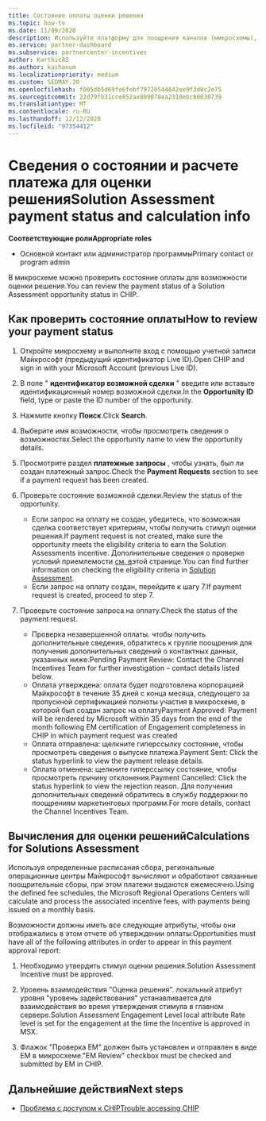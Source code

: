```yaml
---
title: Состояние оплаты оценки решения
ms.topic: how-to
ms.date: 11/09/2020
description: Используйте платформу для поощрения каналов (микросхемы), чтобы найти сведения о возможностях оценки решения, их вычислениях и состоянии оплаты.
ms.service: partner-dashboard
ms.subservice: partnercenter-incentives
author: Karthic83
ms.author: kashanum
ms.localizationpriority: medium
ms.custom: SEOMAY.20
ms.openlocfilehash: f005db5d69fe6febf79720544642ee9f3d8c2e75
ms.sourcegitcommit: 22d79fb31cce852ae809078ea2310ebc80030739
ms.translationtype: MT
ms.contentlocale: ru-RU
ms.lasthandoff: 12/12/2020
ms.locfileid: "97354412"
---
```

# <a name="solution-assessment-payment-status-and-calculation-info"></a><span data-ttu-id="fd478-103">Сведения о состоянии и расчете платежа для оценки решения</span><span class="sxs-lookup"><span data-stu-id="fd478-103">Solution Assessment payment status and calculation info</span></span>

<span data-ttu-id="fd478-104">**Соответствующие роли**</span><span class="sxs-lookup"><span data-stu-id="fd478-104">**Appropriate roles**</span></span>

- <span data-ttu-id="fd478-105">Основной контакт или администратор программы</span><span class="sxs-lookup"><span data-stu-id="fd478-105">Primary contact or program admin</span></span>

<span data-ttu-id="fd478-106">В микросхеме можно проверить состояние оплаты для возможности оценки решения.</span><span class="sxs-lookup"><span data-stu-id="fd478-106">You can review the payment status of a Solution Assessment opportunity status in CHIP.</span></span>

## <a name="how-to-review-your-payment-status"></a><span data-ttu-id="fd478-107">Как проверить состояние оплаты</span><span class="sxs-lookup"><span data-stu-id="fd478-107">How to review your payment status</span></span>

1. <span data-ttu-id="fd478-108">Откройте микросхему и выполните вход с помощью учетной записи Майкрософт (предыдущий идентификатор Live ID).</span><span class="sxs-lookup"><span data-stu-id="fd478-108">Open CHIP and sign in with your Microsoft Account (previous Live ID).</span></span>
2. <span data-ttu-id="fd478-109">В поле " **идентификатор возможной сделки** " введите или вставьте идентификационный номер возможной сделки.</span><span class="sxs-lookup"><span data-stu-id="fd478-109">In the **Opportunity ID** field, type or paste the ID number of the opportunity.</span></span>
3. <span data-ttu-id="fd478-110">Нажмите кнопку **Поиск**.</span><span class="sxs-lookup"><span data-stu-id="fd478-110">Click **Search**.</span></span>
4. <span data-ttu-id="fd478-111">Выберите имя возможности, чтобы просмотреть сведения о возможностях.</span><span class="sxs-lookup"><span data-stu-id="fd478-111">Select the opportunity name to view the opportunity details.</span></span>
5. <span data-ttu-id="fd478-112">Просмотрите раздел **платежные запросы** , чтобы узнать, был ли создан платежный запрос.</span><span class="sxs-lookup"><span data-stu-id="fd478-112">Check the **Payment Requests** section to see if a payment request has been created.</span></span>
6. <span data-ttu-id="fd478-113">Проверьте состояние возможной сделки.</span><span class="sxs-lookup"><span data-stu-id="fd478-113">Review the status of the opportunity.</span></span>

    - <span data-ttu-id="fd478-114">Если запрос на оплату не создан, убедитесь, что возможная сделка соответствует критериям, чтобы получить стимул оценки решения.</span><span class="sxs-lookup"><span data-stu-id="fd478-114">If payment request is not created, make sure the opportunity meets the eligibility criteria to earn the Solution Assessments incentive.</span></span> <span data-ttu-id="fd478-115">Дополнительные сведения о проверке условий приемлемости [см. в](chip-solution-assessment.md)этой странице.</span><span class="sxs-lookup"><span data-stu-id="fd478-115">You can find further information on checking the eligibility criteria in [Solution Assessment](chip-solution-assessment.md).</span></span>
    - <span data-ttu-id="fd478-116">Если запрос на оплату создан, перейдите к шагу 7.</span><span class="sxs-lookup"><span data-stu-id="fd478-116">If payment request is created, proceed to step 7.</span></span>
7. <span data-ttu-id="fd478-117">Проверьте состояние запроса на оплату.</span><span class="sxs-lookup"><span data-stu-id="fd478-117">Check the status of the payment request.</span></span>

    - <span data-ttu-id="fd478-118">Проверка незавершенной оплаты. чтобы получить дополнительные сведения, обратитесь к группе поощрения для получения дополнительных сведений о контактных данных, указанных ниже.</span><span class="sxs-lookup"><span data-stu-id="fd478-118">Pending Payment Review: Contact the Channel Incentives Team for further investigation – contact details listed below.</span></span>
    - <span data-ttu-id="fd478-119">Оплата утверждена: оплата будет подготовлена корпорацией Майкрософт в течение 35 дней с конца месяца, следующего за пропускной сертификацией полноты участия в микросхеме, в которой был создан запрос на оплату</span><span class="sxs-lookup"><span data-stu-id="fd478-119">Payment Approved: Payment will be rendered by Microsoft within 35 days from the end of the month following EM certification of Engagement completeness in CHIP in which payment request was created</span></span>
    -  <span data-ttu-id="fd478-120">Оплата отправлена: щелкните гиперссылку состояние, чтобы просмотреть сведения о выпуске платежа.</span><span class="sxs-lookup"><span data-stu-id="fd478-120">Payment Sent: Click the status hyperlink to view the payment release details.</span></span>
    - <span data-ttu-id="fd478-121">Оплата отменена: щелкните гиперссылку состояние, чтобы просмотреть причину отклонения.</span><span class="sxs-lookup"><span data-stu-id="fd478-121">Payment Cancelled: Click the status hyperlink to view the rejection reason.</span></span> <span data-ttu-id="fd478-122">Для получения дополнительных сведений обратитесь в службу поддержки по поощрениям маркетинговых программ.</span><span class="sxs-lookup"><span data-stu-id="fd478-122">For more details, contact the Channel Incentives Team.</span></span>

## <a name="calculations-for-solutions-assessment"></a><span data-ttu-id="fd478-123">Вычисления для оценки решений</span><span class="sxs-lookup"><span data-stu-id="fd478-123">Calculations for Solutions Assessment</span></span>

<span data-ttu-id="fd478-124">Используя определенные расписания сбора, региональные операционные центры Майкрософт вычисляют и обработают связанные поощрительные сборы, при этом платежи выдаются ежемесячно.</span><span class="sxs-lookup"><span data-stu-id="fd478-124">Using the defined fee schedules, the Microsoft Regional Operations Centers will calculate and process the associated incentive fees, with payments being issued on a monthly basis.</span></span>

<span data-ttu-id="fd478-125">Возможности должны иметь все следующие атрибуты, чтобы они отображались в этом отчете об утверждении оплаты:</span><span class="sxs-lookup"><span data-stu-id="fd478-125">Opportunities must have all of the following attributes in order to appear in this payment approval report:</span></span>

1. <span data-ttu-id="fd478-126">Необходимо утвердить стимул оценки решения.</span><span class="sxs-lookup"><span data-stu-id="fd478-126">Solution Assessment Incentive must be approved.</span></span>

1. <span data-ttu-id="fd478-127">Уровень взаимодействия "Оценка решения". локальный атрибут уровня "уровень задействования" устанавливается для взаимодействия во время утверждения стимула в главном сервере.</span><span class="sxs-lookup"><span data-stu-id="fd478-127">Solution Assessment Engagement Level local attribute Rate level is set for the engagement at the time the Incentive is approved in MSX.</span></span>
 
1. <span data-ttu-id="fd478-128">Флажок "Проверка EM" должен быть установлен и отправлен в виде EM в микросхеме.</span><span class="sxs-lookup"><span data-stu-id="fd478-128">"EM Review" checkbox must be checked and submitted by EM in CHIP.</span></span>

## <a name="next-steps"></a><span data-ttu-id="fd478-129">Дальнейшие действия</span><span class="sxs-lookup"><span data-stu-id="fd478-129">Next steps</span></span>

- [<span data-ttu-id="fd478-130">Проблема с доступом к CHIP</span><span class="sxs-lookup"><span data-stu-id="fd478-130">Trouble accessing CHIP</span></span>](chip-access-trouble.md) 
